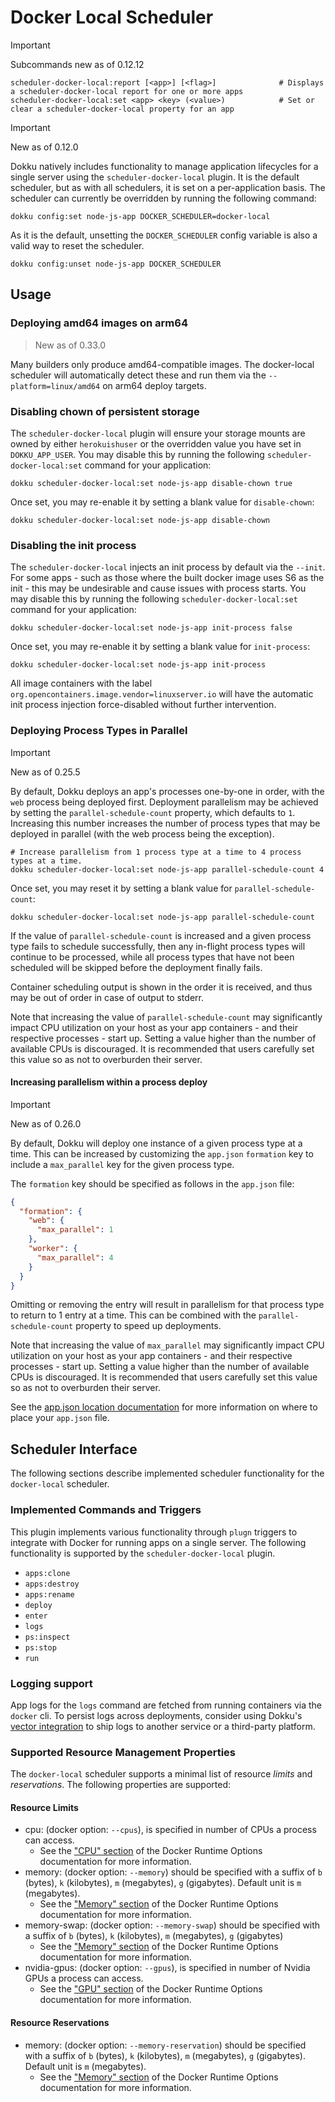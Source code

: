 # Docker Local Scheduler

> [!IMPORTANT]
> Subcommands new as of 0.12.12

```
scheduler-docker-local:report [<app>] [<flag>]              # Displays a scheduler-docker-local report for one or more apps
scheduler-docker-local:set <app> <key> (<value>)            # Set or clear a scheduler-docker-local property for an app
```

> [!IMPORTANT]
> New as of 0.12.0

Dokku natively includes functionality to manage application lifecycles for a single server using the `scheduler-docker-local` plugin. It is the default scheduler, but as with all schedulers, it is set on a per-application basis. The scheduler can currently be overridden by running the following command:

```shell
dokku config:set node-js-app DOCKER_SCHEDULER=docker-local
```

As it is the default, unsetting the `DOCKER_SCHEDULER` config variable is also a valid way to reset the scheduler.

```shell
dokku config:unset node-js-app DOCKER_SCHEDULER
```

## Usage

### Deploying amd64 images on arm64

> New as of 0.33.0

Many builders only produce amd64-compatible images. The docker-local scheduler will automatically detect these and run them via the `--platform=linux/amd64` on arm64 deploy targets.

### Disabling chown of persistent storage

The `scheduler-docker-local` plugin will ensure your storage mounts are owned by either `herokuishuser` or the overridden value you have set in `DOKKU_APP_USER`. You may disable this by running the following `scheduler-docker-local:set` command for your application:

```shell
dokku scheduler-docker-local:set node-js-app disable-chown true
```

Once set, you may re-enable it by setting a blank value for `disable-chown`:

```shell
dokku scheduler-docker-local:set node-js-app disable-chown
```

### Disabling the init process

The `scheduler-docker-local` injects an init process by default via the `--init`. For some apps - such as those where the built docker image uses S6 as the init - this may be undesirable and cause issues with process starts. You may disable this by running the following `scheduler-docker-local:set` command for your application:

```shell
dokku scheduler-docker-local:set node-js-app init-process false
```

Once set, you may re-enable it by setting a blank value for `init-process`:

```shell
dokku scheduler-docker-local:set node-js-app init-process
```

All image containers with the label `org.opencontainers.image.vendor=linuxserver.io` will have the automatic init process injection force-disabled without further intervention.

### Deploying Process Types in Parallel

> [!IMPORTANT]
> New as of 0.25.5

By default, Dokku deploys an app's processes one-by-one in order, with the `web` process being deployed first. Deployment parallelism may be achieved by setting the `parallel-schedule-count` property, which defaults to `1`. Increasing this number increases the number of process types that may be deployed in parallel (with the web process being the exception).

```shell
# Increase parallelism from 1 process type at a time to 4 process types at a time.
dokku scheduler-docker-local:set node-js-app parallel-schedule-count 4
```

Once set, you may reset it by setting a blank value for `parallel-schedule-count`:

```shell
dokku scheduler-docker-local:set node-js-app parallel-schedule-count
```

If the value of `parallel-schedule-count` is increased and a given process type fails to schedule successfully, then any in-flight process types will continue to be processed, while all process types that have not been scheduled will be skipped before the deployment finally fails.

Container scheduling output is shown in the order it is received, and thus may be out of order in case of output to stderr.

Note that increasing the value of `parallel-schedule-count` may significantly impact CPU utilization on your host as your app containers - and their respective processes - start up. Setting a value higher than the number of available CPUs is discouraged. It is recommended that users carefully set this value so as not to overburden their server.

#### Increasing parallelism within a process deploy

> [!IMPORTANT]
> New as of 0.26.0

By default, Dokku will deploy one instance of a given process type at a time. This can be increased by customizing the `app.json` `formation` key to include a `max_parallel` key for the given process type.

The `formation` key should be specified as follows in the `app.json` file:

```json
{
  "formation": {
    "web": {
      "max_parallel": 1
    },
    "worker": {
      "max_parallel": 4
    }
  }
}
```

Omitting or removing the entry will result in parallelism for that process type to return to 1 entry at a time. This can be combined with the  `parallel-schedule-count` property to speed up deployments.

Note that increasing the value of `max_parallel` may significantly impact CPU utilization on your host as your app containers - and their respective processes - start up. Setting a value higher than the number of available CPUs is discouraged. It is recommended that users carefully set this value so as not to overburden their server.

See the [app.json location documentation](/docs/advanced-usage/deployment-tasks.md#changing-the-appjson-location) for more information on where to place your `app.json` file.

## Scheduler Interface

The following sections describe implemented scheduler functionality for the `docker-local` scheduler.

### Implemented Commands and Triggers

This plugin implements various functionality through `plugn` triggers to integrate with Docker for running apps on a single server. The following functionality is supported by the `scheduler-docker-local` plugin.

- `apps:clone`
- `apps:destroy`
- `apps:rename`
- `deploy`
- `enter`
- `logs`
- `ps:inspect`
- `ps:stop`
- `run`

### Logging support

App logs for the `logs` command are fetched from running containers via the `docker` cli. To persist logs across deployments, consider using Dokku's [vector integration](/docs/deployment/logs.md#vector-logging-shipping) to ship logs to another service or a third-party platform.

### Supported Resource Management Properties

The `docker-local` scheduler supports a minimal list of resource _limits_ and _reservations_. The following properties are supported:

#### Resource Limits

- cpu: (docker option: `--cpus`), is specified in number of CPUs a process can access.
    - See the ["CPU" section](https://docs.docker.com/config/containers/resource_constraints/#cpu) of the Docker Runtime Options documentation for more information.
- memory: (docker option: `--memory`) should be specified with a suffix of `b` (bytes), `k` (kilobytes), `m` (megabytes), `g` (gigabytes). Default unit is `m` (megabytes).
    - See the ["Memory" section](https://docs.docker.com/config/containers/resource_constraints/#memory) of the Docker Runtime Options documentation for more information.
- memory-swap: (docker option: `--memory-swap`) should be specified with a suffix of `b` (bytes), `k` (kilobytes), `m` (megabytes), `g` (gigabytes)
    - See the ["Memory" section](https://docs.docker.com/config/containers/resource_constraints/#memory) of the Docker Runtime Options documentation for more information.
- nvidia-gpus: (docker option: `--gpus`), is specified in number of Nvidia GPUs a process can access.
    - See the ["GPU" section](https://docs.docker.com/config/containers/resource_constraints/#gpu) of the Docker Runtime Options documentation for more information.

#### Resource Reservations

- memory: (docker option: `--memory-reservation`) should be specified with a suffix of `b` (bytes), `k` (kilobytes), `m` (megabytes), `g` (gigabytes). Default unit is `m` (megabytes).
    - See the ["Memory" section](https://docs.docker.com/config/containers/resource_constraints/#memory) of the Docker Runtime Options documentation for more information.
